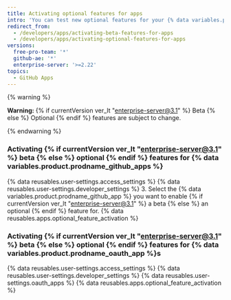 ```yaml
---
title: Activating optional features for apps
intro: 'You can test new optional features for your {% data variables.product.prodname_github_apps %} and {% data variables.product.prodname_oauth_app %}s.'
redirect_from:
  - /developers/apps/activating-beta-features-for-apps
  - /developers/apps/activating-optional-features-for-apps
versions:
  free-pro-team: '*'
  github-ae: '*'
  enterprise-server: '>=2.22'
topics:
  - GitHub Apps
---
```

{% warning %}

**Warning:** {% if currentVersion ver_lt "enterprise-server@3.1" %} Beta {% else %} Optional {% endif %} features are subject to change.

{% endwarning %}

### Activating {% if currentVersion ver_lt "enterprise-server@3.1" %} beta {% else %} optional {% endif %} features for {% data variables.product.prodname_github_apps %}

{% data reusables.user-settings.access_settings %}
{% data reusables.user-settings.developer_settings %}
3. Select the {% data variables.product.prodname_github_app %} you want to enable {% if currentVersion ver_lt "enterprise-server@3.1" %} a beta {% else %} an optional {% endif %} feature for.
{% data reusables.apps.optional_feature_activation %}

### Activating {% if currentVersion ver_lt "enterprise-server@3.1" %} beta {% else %} optional {% endif %} features for {% data variables.product.prodname_oauth_app %}s

{% data reusables.user-settings.access_settings %}
{% data reusables.user-settings.developer_settings %}
{% data reusables.user-settings.oauth_apps %}
{% data reusables.apps.optional_feature_activation %}
